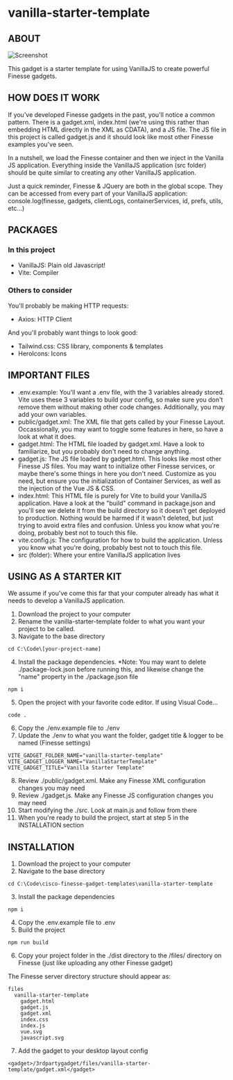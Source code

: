 # vanilla-starter-template

## ABOUT
![Screenshot](https://github.com/nathangalloway84/finesse-gadgets/blob/main/cisco-finesse-gadget-templates/vanilla-starter-template/SCREENSHOT.png?raw=true "Screenshot")

This gadget is a starter template for using VanillaJS to create powerful Finesse gadgets.

## HOW DOES IT WORK
If you've developed Finesse gadgets in the past, you'll notice a common pattern.  There is a gadget.xml, index.html (we're using this rather than embedding HTML directly in the XML as CDATA), and a JS file.  The JS file in this project is called gadget.js and it should look like most other Finesse examples you've seen.

In a nutshell, we load the Finesse container and then we inject in the Vanilla JS application.  Everything inside the VanillaJS application (src folder) should be quite similar to creating any other VanillaJS application.

Just a quick reminder, Finesse & JQuery are both in the global scope. They can be accessed from every part of your VanillaJS application: console.log(finesse, gadgets, clientLogs, containerServices, id, prefs, utils, etc...)

## PACKAGES
### In this project
- VanillaJS: Plain old Javascript!
- Vite: Compiler

### Others to consider
You'll probably be making HTTP requests:
- Axios: HTTP Client

And you'll probably want things to look good:
- Tailwind.css: CSS library, components & templates
- HeroIcons: Icons

## IMPORTANT FILES
- .env.example: You'll want a .env file, with the 3 variables already stored. Vite uses these 3 variables to build your config, so make sure you don't remove them without making other code changes. Additionally, you may add your own variables.
- public/gadget.xml: The XML file that gets called by your Finesse Layout.  Occassionally, you may want to toggle some features in here, so have a look at what it does.
- gadget.html: The HTML file loaded by gadget.xml. Have a look to familiarize, but you probably don't need to change anything.
- gadget.js: The JS file loaded by gadget.html. This looks like most other Finesse JS files. You may want to initialize other Finesse services, or maybe there's some things in here you don't need.  Customize as you need, but ensure you the initialization of Container Services, as well as the injection of the Vue JS & CSS.
- index.html: This HTML file is purely for Vite to build your VanillaJS application. Have a look at the "build" command in package.json and you'll see we delete it from the build directory so it doesn't get deployed to production. Nothing would be harmed if it wasn't deleted, but just trying to avoid extra files and confusion. Unless you know what you're doing, probably best not to touch this file.
- vite.config.js: The configuration for how to build the application. Unless you know what you're doing, probably best not to touch this file.
- src (folder): Where your entire VanillaJS application lives

## USING AS A STARTER KIT
We assume if you've come this far that your computer already has what it needs to develop a VanillaJS application.

1. Download the project to your computer
2. Rename the vanilla-starter-template folder to what you want your project to be called.
3. Navigate to the base directory
```
cd C:\Code\[your-project-name]
```
4. Install the package dependencies. *Note: You may want to delete ./package-lock.json before running this, and likewise change the "name" property in the ./package.json file
```
npm i
```
5. Open the project with your favorite code editor. If using Visual Code...
```
code .
```
6. Copy the ./env.example file to ./env
7. Update the ./env to what you want the folder, gadget title & logger to be named (Finesse settings)
```
VITE_GADGET_FOLDER_NAME="vanilla-starter-template"
VITE_GADGET_LOGGER_NAME="VanillaStarterTemplate"
VITE_GADGET_TITLE="Vanilla Starter Template"
```
8. Review ./public/gadget.xml. Make any Finesse XML configuration changes you may need
9. Review ./gadget.js. Make any Finesse JS configuration changes you may need
10. Start modifying the ./src. Look at main.js and follow from there
11. When you're ready to build the project, start at step 5 in the INSTALLATION section

## INSTALLATION
1. Download the project to your computer
2. Navigate to the base directory
```
cd C:\Code\cisco-finesse-gadget-templates\vanilla-starter-template
```
3. Install the package dependencies
```
npm i
```
4. Copy the .env.example file to .env 
5. Build the project
```
npm run build
```
6. Copy your project folder in the ./dist directory to the /files/ directory on Finesse (just like uploading any other Finesse gadget)

The Finesse server directory structure should appear as:
```
files
  vanilla-starter-template
    gadget.html
    gadget.js
    gadget.xml
    index.css
    index.js
    vue.svg
    javascript.svg
```
7. Add the gadget to your desktop layout config
```
<gadget>/3rdpartygadget/files/vanilla-starter-template/gadget.xml</gadget>
```